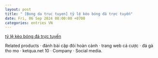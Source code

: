 ```yaml
---
layout: post
title: " [Bong da truc tuyen] tỷ lệ kèo bóng đá trực tuyến"
date: Fri, 06 Sep 2024 08:00:00 +0700
categories: entries VN
---
```

[tỷ lệ kèo bóng đá trực tuyến](https://www.bienphong.com.vn/680387828.htm)

Related products · đánh bài cặp đôi hoàn cảnh · trang web cá cược · đá gà tho mo · ketqua.net 10 · Company · Social media.

